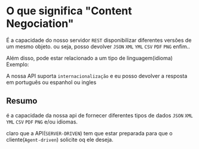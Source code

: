 # O que significa "Content Negociation"

É a capacidade do nosso servidor `REST` disponibilizar diferentes versões de um mesmo objeto.
ou seja, posso devolver `JSON` `XML` `YML` `CSV` `PDF` `PNG` enfim..

Além disso, pode estar relacionado a um tipo de linguagem(idioma)
Exemplo:

A nossa API suporta `internacionalização` e eu posso devolver a resposta em português ou espanhol ou ingles

## Resumo

é a capacidade da nossa api de fornecer diferentes tipos de dados `JSON` `XML` `YML` `CSV` `PDF` `PNG` e/ou idiomas.

claro que a API(`SERVER-DRIVEN`) tem que estar preparada para que o cliente(`Agent-driven`) solicite oq ele deseja.